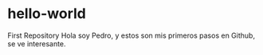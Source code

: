 # hello-world
First Repository
Hola soy Pedro, y estos son mis primeros pasos en Github, se ve interesante.
